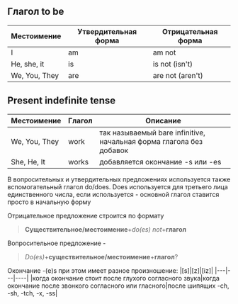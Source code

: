 ## Глагол to be

|Местоимение|Утвердительная форма|Отрицательная форма|
|---|-----|-------|
|I|am|am not|
|He, she, it|is|is not (isn't)|
|We, You, They|are|are not (aren't)|

## Present indefinite tense

|Местоимение|Глагол|Описание|
|----|----|----|
|We, You, They|work|так называемый bare infinitive, начальная форма глагола без добавок|
|She, He, It|works|добавляется окончание -s или -es|

В вопросительных и утвердительных предложениях используется также вспомогательный глагол do/does. Does используется для третьего лица единственного числа, если используется - основной глагол ставится просто в начальную форму

Отрицательное предложение строится по формату

>**Существительное/местоимение**+*do(es) not*+**глагол**


Вопросительное предложение -

>*Do(es)*+**существительное/местоимение**+**глагол**?

Окончание -(e)s при этом имеет разное произношение:
|[s]|[z]|[iz]|
|---|---|----|
|когда окончание стоит после глухого согласного звука|когда окончание после звонкого согласного или гласного|после шипящих -ch, -sh, -tch, -x, -ss|

